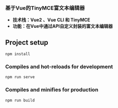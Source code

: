 ### 基于Vue的TinyMCE富文本编辑器
- **技术栈：Vue2 、Vue CLI 和 TinyMCE**
- **功能：在Vue中通过API自定义封装的富文本编辑器**
## Project setup
```
npm install
```

### Compiles and hot-reloads for development
```
npm run serve
```

### Compiles and minifies for production
```
npm run build
```